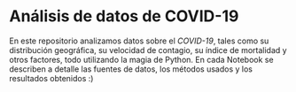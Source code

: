 # Análisis de datos de COVID-19

En este repositorio analizamos datos sobre el *COVID-19*, tales como su distribución geográfica, su velocidad de contagio, su índice de mortalidad y otros factores, todo utilizando la magia de Python. En cada Notebook se describen a detalle las fuentes de datos, los métodos usados y los resultados obtenidos :)
